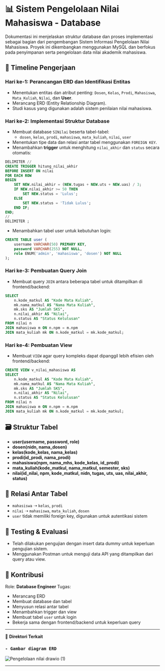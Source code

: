 # 📊 Sistem Pengelolaan Nilai Mahasiswa - Database

Dokumentasi ini menjelaskan struktur database dan proses implementasi sebagai bagian dari pengembangan Sistem Informasi Pengelolaan Nilai Mahasiswa. Proyek ini dikembangkan menggunakan MySQL dan berfokus pada penyimpanan serta pengelolaan data nilai akademik mahasiswa.

## 📅 Timeline Pengerjaan

### Hari ke-1: Perancangan ERD dan Identifikasi Entitas
- Menentukan entitas dan atribut penting: `Dosen`, `Kelas`, `Prodi`, `Mahasiswa`, `Mata_Kuliah`, `Nilai`, dan **User**.
- Merancang ERD (Entity Relationship Diagram).
- Studi kasus yang digunakan adalah sistem penilaian nilai mahasiswa.

### Hari ke-2: Implementasi Struktur Database
- Membuat database `SINilai` beserta tabel-tabel:
  - `dosen`, `kelas`, `prodi`, `mahasiswa`, `mata_kuliah`, `nilai`, `user`
- Menentukan tipe data dan relasi antar tabel menggunakan `FOREIGN KEY`.
- Menambahkan **trigger** untuk menghitung `nilai_akhir` dan `status` secara otomatis:

```sql
DELIMITER //
CREATE TRIGGER hitung_nilai_akhir
BEFORE INSERT ON nilai
FOR EACH ROW
BEGIN
    SET NEW.nilai_akhir = (NEW.tugas + NEW.uts + NEW.uas) / 3;
    IF NEW.nilai_akhir >= 50 THEN
        SET NEW.status = 'Lulus';
    ELSE
        SET NEW.status = 'Tidak Lulus';
    END IF;
END;
//
DELIMITER ;
````

* Menambahkan tabel user untuk kebutuhan login:

```sql
CREATE TABLE user (
    username VARCHAR(50) PRIMARY KEY,
    password VARCHAR(255) NOT NULL,
    role ENUM('admin', 'mahasiswa', 'dosen') NOT NULL
);
```

### Hari ke-3: Pembuatan Query Join

* Membuat query `JOIN` antara beberapa tabel untuk ditampilkan di frontend/backend:

```sql
SELECT 
    n.kode_matkul AS "Kode Mata Kuliah", 
    mk.nama_matkul AS "Nama Mata Kuliah", 
    mk.sks AS "Jumlah SKS", 
    n.nilai_akhir AS "Nilai", 
    n.status AS "Status Kelulusan"
FROM nilai n
JOIN mahasiswa m ON n.npm = m.npm
JOIN mata_kuliah mk ON n.kode_matkul = mk.kode_matkul;
```

### Hari ke-4: Pembuatan View

* Membuat `VIEW` agar query kompleks dapat dipanggil lebih efisien oleh frontend/backend:

```sql
CREATE VIEW v_nilai_mahasiswa AS
SELECT 
    n.kode_matkul AS "Kode Mata Kuliah", 
    mk.nama_matkul AS "Nama Mata Kuliah", 
    mk.sks AS "Jumlah SKS", 
    n.nilai_akhir AS "Nilai", 
    n.status AS "Status Kelulusan"
FROM nilai n
JOIN mahasiswa m ON n.npm = m.npm
JOIN mata_kuliah mk ON n.kode_matkul = mk.kode_matkul;
```

## 🗃️ Struktur Tabel

* **user(username, password, role)**
* **dosen(nidn, nama\_dosen)**
* **kelas(kode\_kelas, nama\_kelas)**
* **prodi(id\_prodi, nama\_prodi)**
* **mahasiswa(npm, nama\_mhs, kode\_kelas, id\_prodi)**
* **mata\_kuliah(kode\_matkul, nama\_matkul, semester, sks)**
* **nilai(id\_nilai, npm, kode\_matkul, nidn, tugas, uts, uas, nilai\_akhir, status)**

## 🔐 Relasi Antar Tabel

* `mahasiswa` ➝ `kelas`, `prodi`
* `nilai` ➝ `mahasiswa`, `mata_kuliah`, `dosen`
* `user` tidak memiliki foreign key, digunakan untuk autentikasi sistem

## 🧪 Testing & Evaluasi

* Telah dilakukan pengujian dengan insert data dummy untuk keperluan pengujian sistem.
* Menggunakan Postman untuk menguji data API yang ditampilkan dari query atau view.

## 🙋 Kontribusi

Role: **Database Engineer**
Tugas:

* Merancang ERD
* Membuat database dan tabel
* Menyusun relasi antar tabel
* Menambahkan trigger dan view
* Membuat tabel `user` untuk login
* Bekerja sama dengan frontend/backend untuk keperluan query

---

📁 **Direktori Terkait**

### `- Gambar diagram ERD`
  ![Pengelolaan nilai drawio (1)](https://github.com/user-attachments/assets/66ce1786-7ef9-46f4-9414-38ffa1606e3b)

---
